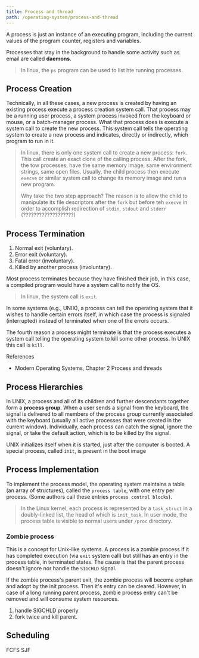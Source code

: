```yaml
---
title: Process and thread
path: /operating-system/process-and-thread
---
```


A process is just an instance of an executing program, including the current 
values of the program counter, registers and variables. 

Processes that stay in the background to handle some activity such as email are called **daemons**.

> In linux, the `ps` program can be used to list hte running processes.

## Process Creation

Technically, in all these cases, a new process is created by having an existing
process execute a process creation system call. That process may be a running user
process, a system process invoked from the keyboard or mouse, or a batch-manager
process. What that process does is execute a system call to create the new
process. This system call tells the operating system to create a new process and indicates, directly or indirectly, which program to run in it.

> In linux, there is only one system call to create a new process: `fork`. This call create an exact clone of the calling process. After the fork, the tow processes, have the same memory image, same environment strings, same open files. Usually, the child process then execute `execve` or similar system call to change its memory image and run a new program. 
> 
> Why take the two step approach? The reason is to allow the child to manipulate its file descriptors after the `fork` but before teh `execve` in order to accomplish redirection of `stdin`, `stdout` and `stderr` (???????????????????)

## Process Termination
1. Normal exit (voluntary).
2. Error exit (voluntary).
3. Fatal error (involuntary).
4. Killed by another process (involuntary).

Most process terminates because they have finished their job, in this case, a compiled program would have a system call to notify the OS. 
> In linux, the system call is `exit`.

In some systems (e.g., UNIX), a process can tell the operating system that it wishes to handle certain errors itself, in which case the process is signaled (interrupted) instead of terminated when one of the errors occurs.

The fourth reason a process might terminate is that the process executes a system
call telling the operating system to kill some other process. In UNIX this call
is `kill`.

References
- Modern Operating Systems, Chapter 2 Process and threads

## Process Hierarchies
In UNIX, a process and all of its children and further descendants together
form a **process group**. When a user sends a signal from the keyboard, the signal is
delivered to all members of the process group currently associated with the
keyboard (usually all active processes that were created in the current window).
Individually, each process can catch the signal, ignore the signal, or take the default
action, which is to be killed by the signal.

UNIX initializes itself when it is started, just after the computer is booted.
A special process, called `init`, is present in the boot image

## Process Implementation
To implement the process model, the operating system maintains a table (an
array of structures), called the `process table`, with one entry per process. (Some
authors call these entries `process control blocks`).

> In the Linux kernel, each process is represented by a `task_struct` in a doubly-linked list, the head of which is `init_task`.
> In user mode, the process table is visible to normal users under `/proc` directory.

### Zombie process
This is a concept for Unix-like systems. A process is a zombie process if it has completed execution (via `exit` system call) but still has an entry in the process table, in terminated states. The cause is that the parent process doesn't ignore nor handle the `SIGCHLD` signal.

If the zombie process's parent exit, the zombie process will become orphan and adopt by the init process. Then it's entry can be cleared. However, in case of a long running parent process, zombie process entry can't be removed and will consume system resources.

1. handle SIGCHLD properly
2. fork twice and kill parent.

## Scheduling
FCFS
SJF

